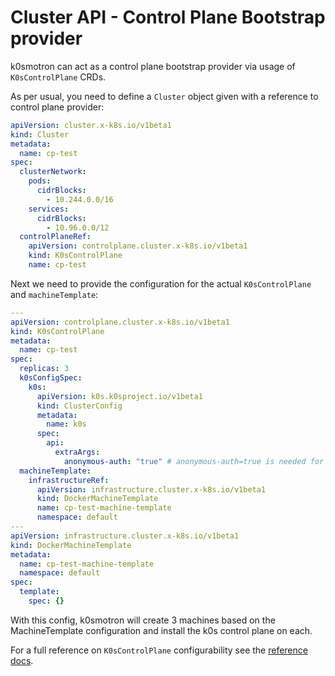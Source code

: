 # Cluster API - Control Plane Bootstrap provider

k0smotron can act as a control plane bootstrap provider via usage of `K0sControlPlane` CRDs.

As per usual, you need to define a `Cluster` object given with a reference to control plane provider:
```yaml
apiVersion: cluster.x-k8s.io/v1beta1
kind: Cluster
metadata:
  name: cp-test
spec:
  clusterNetwork:
    pods:
      cidrBlocks:
        - 10.244.0.0/16
    services:
      cidrBlocks:
        - 10.96.0.0/12
  controlPlaneRef:
    apiVersion: controlplane.cluster.x-k8s.io/v1beta1
    kind: K0sControlPlane
    name: cp-test
```

Next we need to provide the configuration for the actual `K0sControlPlane` and `machineTemplate`:

```yaml
---
apiVersion: controlplane.cluster.x-k8s.io/v1beta1
kind: K0sControlPlane
metadata:
  name: cp-test
spec:
  replicas: 3
  k0sConfigSpec:
    k0s:
      apiVersion: k0s.k0sproject.io/v1beta1
      kind: ClusterConfig
      metadata:
        name: k0s
      spec:
        api:
          extraArgs:
            anonymous-auth: "true" # anonymous-auth=true is needed for k0s to allow unauthorized health-checks on /healthz 
  machineTemplate:
    infrastructureRef:
      apiVersion: infrastructure.cluster.x-k8s.io/v1beta1
      kind: DockerMachineTemplate
      name: cp-test-machine-template
      namespace: default
---
apiVersion: infrastructure.cluster.x-k8s.io/v1beta1
kind: DockerMachineTemplate
metadata:
  name: cp-test-machine-template
  namespace: default
spec:
  template:
    spec: {}
```

With this config, k0smotron will create 3 machines based on the MachineTemplate configuration and install the k0s control plane on each.

For a full reference on `K0sControlPlane` configurability see the [reference docs](resource-reference.md#controlplaneclusterx-k8siov1beta1).
